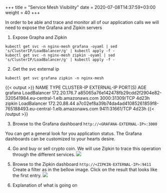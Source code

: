 +++
title = "Service Mesh Visibility"
date = 2020-07-08T14:37:59+03:00
weight = 40
+++


In order to be able and trace and monitor all of our application calls we will need to expose the Grafana and Zipkin servers 


1. Expose Grapha and Zipkin

```
kubectl get svc -n nginx-mesh grafana -oyaml | sed 's/ClusterIP/LoadBalancer/g' | kubectl apply -f -
kubectl get svc -n nginx-mesh zipkin -oyaml | sed 's/ClusterIP/LoadBalancer/g' | kubectl apply -f -
```

2. Get the svc external ip
```
kubectl get svc grafana zipkin -n nginx-mesh
```

{{< output >}}
NAME      TYPE           CLUSTER-IP     EXTERNAL-IP                                                                 PORT(S)          AGE
grafana   LoadBalancer   172.20.176.7   a85065a76e142478fb29cdd2f2904e82-320541984.eu-central-1.elb.amazonaws.com   3000:31309/TCP   4d23h
zipkin    LoadBalancer   172.20.88.44   a7c02ef8a39b74da4ad41085261859f8-765188493.eu-central-1.elb.amazonaws.com   9411:31661/TCP   4d23h
{{< /output >}}

3. Browse to the Grafana dashboard `http://<GRAFANA-EXTERNAL-IP>:3000`

You can get a general look for you application status. The Grafana dashboards can be customized to your hearts desire.

4. Go and buy or sell crypto coin. We will use Zipkin to trace this operation through the different services.
![](/images/050_040_2.JPG)



4. Browse to the Zipkin dashboard `http://<ZIPKIN-EXTERNAL-IP>:9411`
Create a filter as in the bellow image.
Click on the result that looks like the first entry.
![](/images/050_040_1.JPG)

5. Explanation of what is going on